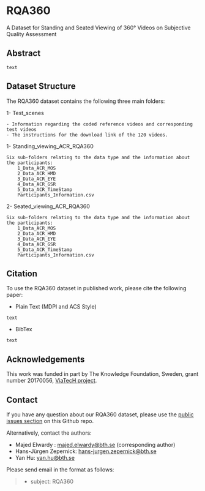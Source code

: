 # RQA360
A Dataset for Standing and Seated Viewing of 360° Videos on Subjective Quality Assessment



## Abstract
```
text
```


## Dataset Structure
The RQA360 dataset contains the following three main folders:

1- Test_scenes

	- Information regarding the coded reference videos and corresponding test videos
	- The instructions for the download link of the 120 videos.
	
1- Standing_viewing_ACR_RQA360

	Six sub-folders relating to the data type and the information about the participants:
		1_Data_ACR_MOS
		2_Data_ACR_HMD
		3_Data_ACR_EYE
		4_Data_ACR_GSR
		5_Data_ACR_TimeStamp
		Participants_Information.csv

2- Seated_viewing_ACR_RQA360

	Six sub-folders relating to the data type and the information about the participants:
		1_Data_ACR_MOS
		2_Data_ACR_HMD
		3_Data_ACR_EYE
		4_Data_ACR_GSR
		5_Data_ACR_TimeStamp
		Participants_Information.csv



## Citation
To use the RQA360 dataset in published work, please cite the following paper:


- Plain Text (MDPI and ACS Style)
```
text
```

- BibTex
```
text
```




## Acknowledgements
This work was funded in part by The Knowledge Foundation, Sweden, grant number 20170056, [ViaTecH project](https://a.bth.se/viatech-synergy/).

## Contact
If you have any question about our RQA360 dataset, please use the [public issues section](https://github.com/MajedElwardy/RQA360/issues) on this Github repo. 

Alternatively, contact the authors:
- Majed Elwardy : majed.elwardy@bth.se (corresponding author)
- Hans-Jürgen Zepernick: hans-jurgen.zepernick@bth.se
- Yan Hu: yan.hu@bth.se

Please send email in the format as follows:

> * subject: RQA360


